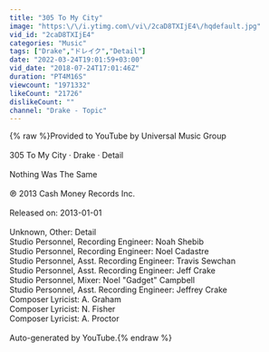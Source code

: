```yaml
---
title: "305 To My City"
image: "https:\/\/i.ytimg.com\/vi\/2caD8TXIjE4\/hqdefault.jpg"
vid_id: "2caD8TXIjE4"
categories: "Music"
tags: ["Drake","ドレイク","Detail"]
date: "2022-03-24T19:01:59+03:00"
vid_date: "2018-07-24T17:01:46Z"
duration: "PT4M16S"
viewcount: "1971332"
likeCount: "21726"
dislikeCount: ""
channel: "Drake - Topic"
---
```

{% raw %}Provided to YouTube by Universal Music Group<br /><br />305 To My City · Drake · Detail<br /><br />Nothing Was The Same<br /><br />℗ 2013 Cash Money Records Inc.<br /><br />Released on: 2013-01-01<br /><br />Unknown, Other: Detail<br />Studio  Personnel, Recording  Engineer: Noah Shebib<br />Studio  Personnel, Recording  Engineer: Noel Cadastre<br />Studio  Personnel, Asst.  Recording  Engineer: Travis Sewchan<br />Studio  Personnel, Asst.  Recording  Engineer: Jeff Crake<br />Studio  Personnel, Mixer: Noel &quot;Gadget&quot; Campbell<br />Studio  Personnel, Asst.  Recording  Engineer: Jeffrey Crake<br />Composer  Lyricist: A. Graham<br />Composer  Lyricist: N. Fisher<br />Composer  Lyricist: A. Proctor<br /><br />Auto-generated by YouTube.{% endraw %}
